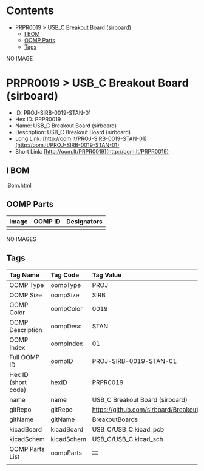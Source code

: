 



Contents
========

* [PRPR0019 > USB_C Breakout Board (sirboard)](#prpr0019--usb_c-breakout-board-sirboard)
	* [I BOM](#i-bom)
	* [OOMP Parts](#oomp-parts)
	* [Tags](#tags)
  
NO IMAGE  
# PRPR0019 > USB_C Breakout Board (sirboard)

- ID: PROJ-SIRB-0019-STAN-01
- Hex ID: PRPR0019
- Name: USB_C Breakout Board (sirboard)
- Description: USB_C Breakout Board (sirboard)
- Long Link: [http://oom.lt/PROJ-SIRB-0019-STAN-01](http://oom.lt/PROJ-SIRB-0019-STAN-01)
- Short Link: [http://oom.lt/PRPR0019](http://oom.lt/PRPR0019)

## I BOM
  
[iBom.html](https://htmlpreview.github.io/?https://github.com/oomlout/oomlout_OOMP_projects_V2/blob/main/PROJ/SIRB/0019/STAN/01/ibom.html)
## OOMP Parts
  

|Image|OOMP ID|Designators|
| :--- | :--- | :--- |
||||
  
NO IMAGES  
## Tags
  

|Tag Name|Tag Code|Tag Value|
| :--- | :--- | :--- |
|OOMP Type|oompType|PROJ|
|OOMP Size|oompSize|SIRB|
|OOMP Color|oompColor|0019|
|OOMP Description|oompDesc|STAN|
|OOMP Index|oompIndex|01|
|Full OOMP ID|oompID|PROJ-SIRB-0019-STAN-01|
|Hex ID (short code)|hexID|PRPR0019|
|name|name|USB_C Breakout Board (sirboard)|
|gitRepo|gitRepo|https://github.com/sirboard/BreakoutBoards|
|gitName|gitName|BreakoutBoards|
|kicadBoard|kicadBoard|USB_C/USB_C.kicad_pcb|
|kicadSchem|kicadSchem|USB_C/USB_C.kicad_sch|
|OOMP Parts List|oompParts|<table><tr><td></td></tr></table>|
||||
